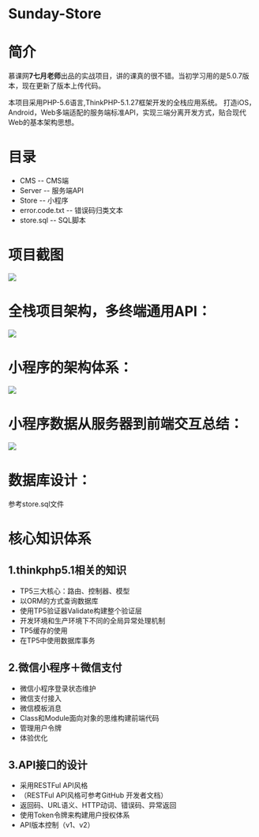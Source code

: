 # Sunday-Store




# 简介
慕课网**7七月老师**出品的实战项目，讲的课真的很不错。当初学习用的是5.0.7版本，现在更新了版本上传代码。

本项目采用PHP-5.6语言,ThinkPHP-5.1.27框架开发的全栈应用系统。
打造iOS，Android，Web多端适配的服务端标准API，实现三端分离开发方式，贴合现代Web的基本架构思想。


# 目录
* CMS -- CMS端
* Server -- 服务端API
* Store -- 小程序
* error.code.txt -- 错误码归类文本
* store.sql -- SQL脚本

# 项目截图

 ![](https://coding.imooc.com/static/module/class/content/img/97/section1-1.png)





# 全栈项目架构，多终端通用API：
![](https://coding.imooc.com/static/module/class/content/img/97/section3-1.png)




# 小程序的架构体系：
![](http://upload-images.jianshu.io/upload_images/7689038-0639fb41282825fc.png?imageMogr2/auto-orient/strip%7CimageView2/2/w/600)



# 小程序数据从服务器到前端交互总结：
![](http://upload-images.jianshu.io/upload_images/7689038-df002d6a6923605a.png?imageMogr2/auto-orient/strip%7CimageView2/2/w/600)



# 数据库设计：
  参考store.sql文件




# 核心知识体系
## 1.thinkphp5.1相关的知识
* TP5三大核心：路由、控制器、模型
* 以ORM的方式查询数据库
* 使用TP5验证器Validate构建整个验证层
* 开发环境和生产环境下不同的全局异常处理机制
* TP5缓存的使用
* 在TP5中使用数据库事务
## 2.微信小程序＋微信支付
* 微信小程序登录状态维护
* 微信支付接入
* 微信模板消息
* Class和Module面向对象的思维构建前端代码
* 管理用户令牌
* 体验优化
## 3.API接口的设计
* 采用RESTFul API风格
* （RESTFul API风格可参考GitHub 开发者文档）
* 返回码、URL语义、HTTP动词、错误码、异常返回
* 使用Token令牌来构建用户授权体系
* API版本控制（v1、v2）

